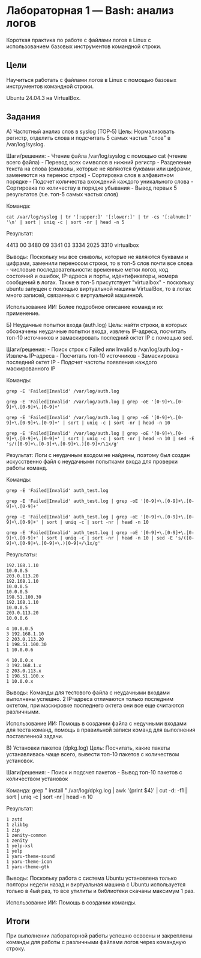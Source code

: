 # Лабораторная 1 — Bash: анализ логов
Короткая практика по работе с файлами логов в Linux с использованием базовых инструментов командной строки.

## Цели
Научиться работать с файлами логов в Linux с помощью базовых инструментов командной строки.

Ubuntu 24.04.3 на VirtualBox.

## Задания

А) Частотный анализ слов в syslog (TOP‑5)
Цель: Нормализовать регистр, отделить слова и подсчитать 5 самых частых "слов" в /var/log/syslog.

Шаги/решения:
    - Чтение файла /var/log/syslog с помощью cat (чтение всего файла)
    - Перевод всех символов в нижний регистр
    - Разделение текста на слова (символы, которые не являются буквами или цифрами, заменяются на перенос строк)
    - Сортировка слов в алфавитном порядке
    - Подсчет количества вхождений каждого уникального слова
    - Сортировка по количеству в порядке убывания
    - Вывод первых 5 результатов (т.е. топ-5 самых частых слов)
    
Команда:

    cat /var/log/syslog | tr '[:upper:]' '[:lower:]' | tr -cs '[:alnum:]' '\n' | sort | uniq -c | sort -nr | head -n 5
  
Результат:

   4413 00
   3480 09
   3341 03
   3334 2025
   3310 virtualbox
    
Выводы:
   Поскольку мы все символы, которые не являются буквами и цифрами, заменили переносом строки, то в топ-5 слов почти все слова - числовые последовательности: временные метки логов, код состояний и ошибок, IP-адреса и порты, идентификаторы, номера сообщений в логах. Также в топ-5 присутствует "virtualbox" - поскольку ubuntu запущен с помощью виртуальной машины VirtualBox, то в логах много записей, связанных с виртуальной машинной.
    
Использование ИИ:
    Более подробное описание команд и их применение.
    
Б) Неудачные попытки входа (auth.log)
Цель: найти строки, в которых обозначены неудачные попытки входа, извлечь IP-адреса, посчитать топ-10 источников и замаскировать последний октет IP с помощью sed.

Шаги/решения:
    - Поиск строк с Failed или Invalid в /var/log/auth.log
    - Извлечь IP-адреса
    - Посчитать топ-10 источников
    - Замаскировка последний октет IP
    - Подсчет частоты появления каждого маскированного IP

Команды:

    grep -E 'Failed|Invalid' /var/log/auth.log

    grep -E 'Failed|Invalid' /var/log/auth.log | grep -oE '[0-9]+\.[0-9]+\.[0-9]+\.[0-9]+'

    grep -E 'Failed|Invalid' /var/log/auth.log | grep -oE '[0-9]+\.[0-9]+\.[0-9]+\.[0-9]+' | sort | uniq -c | sort -nr | head -n 10

    grep -E 'Failed|Invalid' /var/log/auth.log | grep -oE '[0-9]+\.[0-9]+\.[0-9]+\.[0-9]+' | sort | uniq -c | sort -nr | head -n 10 | sed -E 's/([0-9]+\.[0-9]+\.[0-9]+\.)[0-9]+/\1x/g'

Результат:
    Логи с неудачным входом не найдены, поэтому был создан искусственно файл с неудачными попытками входа для проверки работы команд. 
    
Команды:

    grep -E 'Failed|Invalid' auth_test.log

    grep -E 'Failed|Invalid' auth_test.log | grep -oE '[0-9]+\.[0-9]+\.[0-9]+\.[0-9]+'

    grep -E 'Failed|Invalid' auth_test.log | grep -oE '[0-9]+\.[0-9]+\.[0-9]+\.[0-9]+' | sort | uniq -c | sort -nr | head -n 10

    grep -E 'Failed|Invalid' auth_test.log | grep -oE '[0-9]+\.[0-9]+\.[0-9]+\.[0-9]+' | sort | uniq -c | sort -nr | head -n 10 | sed -E 's/([0-9]+\.[0-9]+\.[0-9]+\.)[0-9]+/\1x/g'

Результаты:

    192.168.1.10
    10.0.0.5
    203.0.113.20
    192.168.1.10
    10.0.0.5
    10.0.0.5
    198.51.100.30
    192.168.1.10
    10.0.0.5
    203.0.113.20
    10.0.0.6

    4 10.0.0.5
    3 192.168.1.10
    2 203.0.113.20
    1 198.51.100.30
    1 10.0.0.6

    4 10.0.0.x
    3 192.168.1.x
    2 203.0.113.x
    1 198.51.100.x
    1 10.0.0.x
   
Выводы:
    Команды для тестового файла с неудачными входами выполнены успешно. 2 IP-адреса отличаются только последним октетом, при маскировке последнего октета они все еще считаются различными. 
    
Использование ИИ:
    Помощь в создании файла с недучными входами для теста команд, помощь в правильной записи команд для выполнения поставленной задачи.
    
В) Установки пакетов (dpkg.log)
Цель: Посчитать, какие пакеты устанавливась чаще всего, вывести топ-10 пакетов с количеством установок.

Шаги/решения:
     - Поиск и подсчет пакетов
     - Вывод топ-10 пакетов с количеством установок 
    
Команда:
    grep " install " /var/log/dpkg.log | awk '{print $4}' | cut -d: -f1 | sort | uniq -c | sort -nr | head -n 10
  
Результат:

    1 zstd
    1 zlib1g
    1 zip
    1 zenity-common
    1 zenity
    1 yelp-xsl
    1 yelp
    1 yaru-theme-sound
    1 yaru-theme-icon
    1 yaru-theme-gtk


Выводы:
    Поскольку работа с система Ubuntu установлена только полторы недели назад и виртуальная машина с Ubuntu используется только в 4ый раз, то все утилиты и библиотеки скачаны максимум 1 раз.
    
Использование ИИ:
    Помощь в создании команды.

## Итоги
  При выполнении лабораторной работы успешно освоены и закреплены команды для работы с различными файлами логов через командную строку.

